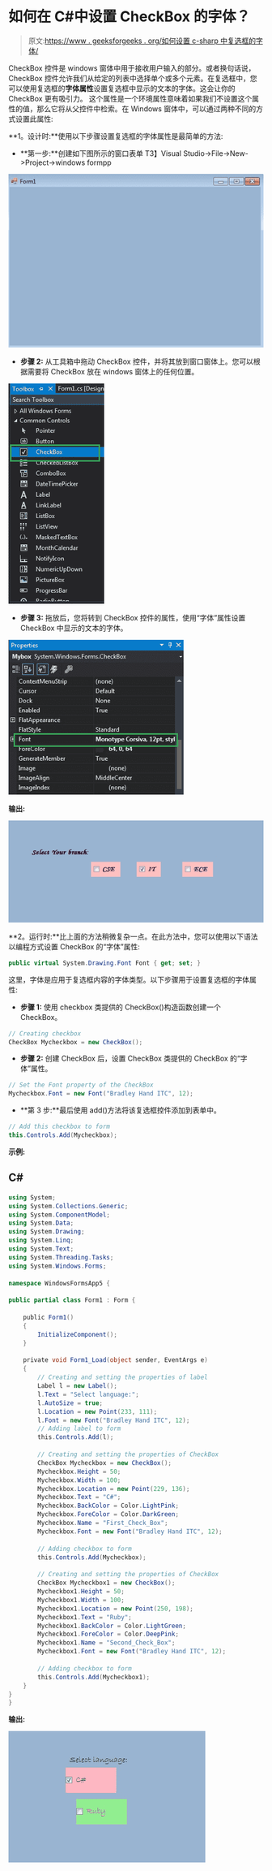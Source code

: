 # 如何在 C#中设置 CheckBox 的字体？

> 原文:[https://www . geeksforgeeks . org/如何设置 c-sharp 中复选框的字体/](https://www.geeksforgeeks.org/how-to-set-the-font-of-the-checkbox-in-c-sharp/)

CheckBox 控件是 windows 窗体中用于接收用户输入的部分。或者换句话说，CheckBox 控件允许我们从给定的列表中选择单个或多个元素。在复选框中，您可以使用复选框的**字体属性**设置复选框中显示的文本的字体。这会让你的 CheckBox 更有吸引力。
这个属性是一个环境属性意味着如果我们不设置这个属性的值，那么它将从父控件中检索。在 Windows 窗体中，可以通过两种不同的方式设置此属性:

**1。设计时:**使用以下步骤设置复选框的字体属性是最简单的方法:

*   **第一步:**创建如下图所示的窗口表单
    T3】Visual Studio->File->New->Project->windows formpp

![](img/2ddebe34e4657619941285899ab3c91f.png)

*   **步骤 2:** 从工具箱中拖动 CheckBox 控件，并将其放到窗口窗体上。您可以根据需要将 CheckBox 放在 windows 窗体上的任何位置。

![](img/e7225de327187dbfa4127c7ddbf8a761.png)

*   **步骤 3:** 拖放后，您将转到 CheckBox 控件的属性，使用“字体”属性设置 CheckBox 中显示的文本的字体。

![](img/a6b8ba1d281107e672d4dbdc03570947.png)

**输出:**

![](img/042c8142a9a0eabc3d9e4e176bfc21cd.png)

**2。运行时:**比上面的方法稍微复杂一点。在此方法中，您可以使用以下语法以编程方式设置 CheckBox 的“字体”属性:

```cs
public virtual System.Drawing.Font Font { get; set; }
```

这里，字体是应用于复选框内容的字体类型。以下步骤用于设置复选框的字体属性:

*   **步骤 1:** 使用 checkbox 类提供的 CheckBox()构造函数创建一个 CheckBox。

```cs
// Creating checkbox
CheckBox Mycheckbox = new CheckBox();
```

*   **步骤 2:** 创建 CheckBox 后，设置 CheckBox 类提供的 CheckBox 的“字体”属性。

```cs
// Set the Font property of the CheckBox
Mycheckbox.Font = new Font("Bradley Hand ITC", 12);
```

*   **第 3 步:**最后使用 add()方法将该复选框控件添加到表单中。

```cs
// Add this checkbox to form
this.Controls.Add(Mycheckbox);
```

**示例:**

## C#

```cs
using System;
using System.Collections.Generic;
using System.ComponentModel;
using System.Data;
using System.Drawing;
using System.Linq;
using System.Text;
using System.Threading.Tasks;
using System.Windows.Forms;

namespace WindowsFormsApp5 {

public partial class Form1 : Form {

    public Form1()
    {
        InitializeComponent();
    }

    private void Form1_Load(object sender, EventArgs e)
    {
        // Creating and setting the properties of label
        Label l = new Label();
        l.Text = "Select language:";
        l.AutoSize = true;
        l.Location = new Point(233, 111);
        l.Font = new Font("Bradley Hand ITC", 12);
        // Adding label to form
        this.Controls.Add(l);

        // Creating and setting the properties of CheckBox
        CheckBox Mycheckbox = new CheckBox();
        Mycheckbox.Height = 50;
        Mycheckbox.Width = 100;
        Mycheckbox.Location = new Point(229, 136);
        Mycheckbox.Text = "C#";
        Mycheckbox.BackColor = Color.LightPink;
        Mycheckbox.ForeColor = Color.DarkGreen;
        Mycheckbox.Name = "First_Check_Box";
        Mycheckbox.Font = new Font("Bradley Hand ITC", 12);

        // Adding checkbox to form
        this.Controls.Add(Mycheckbox);

        // Creating and setting the properties of CheckBox
        CheckBox Mycheckbox1 = new CheckBox();
        Mycheckbox1.Height = 50;
        Mycheckbox1.Width = 100;
        Mycheckbox1.Location = new Point(250, 198);
        Mycheckbox1.Text = "Ruby";
        Mycheckbox1.BackColor = Color.LightGreen;
        Mycheckbox1.ForeColor = Color.DeepPink;
        Mycheckbox1.Name = "Second_Check_Box";
        Mycheckbox1.Font = new Font("Bradley Hand ITC", 12);

        // Adding checkbox to form
        this.Controls.Add(Mycheckbox1);
    }
}
}
```

**输出:**

![ class=](img/fa0ae01e0b5a2e4881cd76d0d395309f.png)